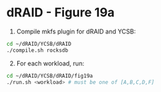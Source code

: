 # dRAID - Figure 19a

1. Compile mkfs plugin for dRAID and YCSB:
```Bash
cd ~/dRAID/YCSB/dRAID
./compile.sh rocksdb
```

2. For each workload, run:
```Bash
cd ~/dRAID/YCSB/dRAID/fig19a
./run.sh <workload> # must be one of [A,B,C,D,F]
```